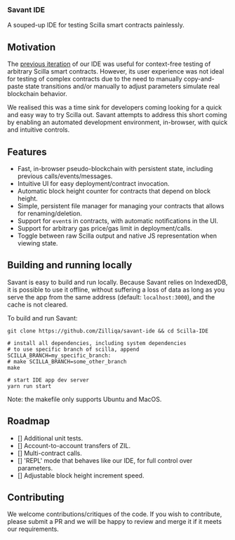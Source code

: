 ### Savant IDE

A souped-up IDE for testing Scilla smart contracts painlessly.

## Motivation

The [previous iteration](https://ide.zilliqa.com) of our IDE was useful for
context-free testing of arbitrary Scilla smart contracts. However, its user
experience was not ideal for testing of complex contracts due to the need to
manually copy-and-paste state transitions and/or manually to adjust parameters
simulate real blockchain behavior.

We realised this was a time sink for developers coming looking for a quick and
easy way to try Scilla out. Savant attempts to address this short coming by
enabling an automated development environment, in-browser, with quick and
intuitive controls.

## Features

- Fast, in-browser pseudo-blockchain with persistent state, including previous
  calls/events/messages.
- Intuitive UI for easy deployment/contract invocation.
- Automatic block height counter for contracts that depend on block height.
- Simple, persistent file manager for managing your contracts that allows for
  renaming/deletion.
- Support for `event`s in contracts, with automatic notifications in the UI.
- Support for arbitrary gas price/gas limit in deployment/calls.
- Toggle between raw Scilla output and native JS representation when viewing
  state.

## Building and running locally

Savant is easy to build and run locally. Because Savant relies on IndexedDB,
it is possible to use it offline, without suffering a loss of data as long as
you serve the app from the same address (default: `localhost:3000`), and the
cache is not cleared.

To build and run Savant:

```
git clone https://github.com/Zilliqa/savant-ide && cd Scilla-IDE

# install all dependencies, including system dependencies
# to use specific branch of scilla, append SCILLA_BRANCH=my_specific_branch:
# make SCILLA_BRANCH=some_other_branch
make

# start IDE app dev server
yarn run start
```

Note: the makefile only supports Ubuntu and MacOS.

## Roadmap

- [] Additional unit tests.
- [] Account-to-account transfers of ZIL.
- [] Multi-contract calls.
- [] 'REPL' mode that behaves like our IDE, for full control over parameters.
- [] Adjustable block height increment speed.

## Contributing

We welcome contributions/critiques of the code. If you wish to contribute,
please submit a PR and we will be happy to review and merge it if it meets our
requirements.
